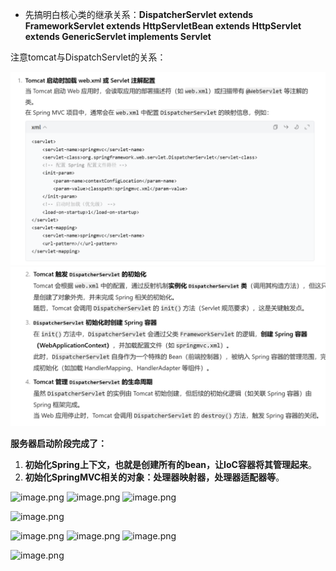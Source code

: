 
* 先搞明白核心类的继承关系：**DispatcherServlet extends FrameworkServlet extends HttpServletBean extends HttpServlet extends GenericServlet implements Servlet**


注意tomcat与DispatchServlet的关系：

![](assets/03WEB服务器Tomcat启动时都做了什么/file-20250808184151159.png)
![](assets/03WEB服务器Tomcat启动时都做了什么/file-20250808184300001.png)

**服务器启动阶段完成了：**
1. **初始化Spring上下文，也就是创建所有的bean，让IoC容器将其管理起来**。
2. **初始化SpringMVC相关的对象：处理器映射器，处理器适配器等**。


![image.png](https://cdn.nlark.com/yuque/0/2024/png/21376908/1711945073073-1466293a-37a5-4e04-a628-00225ec9ad8f.png#averageHue=%23312b2b&clientId=u47cca508-d3a6-4&from=paste&height=329&id=u358e4869&originHeight=329&originWidth=1035&originalType=binary&ratio=1&rotation=0&showTitle=false&size=41768&status=done&style=none&taskId=ue0e7b33f-2040-48d3-9f7f-b14b11f7f33&title=&width=1035)
![image.png](https://cdn.nlark.com/yuque/0/2024/png/21376908/1711945189838-6546c84c-23c9-479d-b2df-893851fdb912.png#averageHue=%23312c2b&clientId=u47cca508-d3a6-4&from=paste&height=482&id=u1c451def&originHeight=482&originWidth=842&originalType=binary&ratio=1&rotation=0&showTitle=false&size=61704&status=done&style=none&taskId=u8acf73eb-3cc3-4cdf-80b9-c044b98647a&title=&width=842)
![image.png](https://cdn.nlark.com/yuque/0/2024/png/21376908/1711945264590-8b563ba5-bf2a-4e27-8695-9a0ee2577f2a.png#averageHue=%232d2c2b&clientId=u47cca508-d3a6-4&from=paste&height=732&id=udcc03fa7&originHeight=732&originWidth=1280&originalType=binary&ratio=1&rotation=0&showTitle=false&size=113073&status=done&style=none&taskId=u7278ee3d-40e5-4aff-8a6c-1fcd9b41fe8&title=&width=1280)



![image.png](https://cdn.nlark.com/yuque/0/2024/png/21376908/1711945298853-016466d1-3882-461f-8ac5-296983a67d24.png#averageHue=%232d2c2b&clientId=u47cca508-d3a6-4&from=paste&height=854&id=ufef5ee9d&originHeight=854&originWidth=1348&originalType=binary&ratio=1&rotation=0&showTitle=false&size=146816&status=done&style=none&taskId=u7916a24c-9837-4c7c-aaeb-e0eabc2b23c&title=&width=1348)



![image.png](https://cdn.nlark.com/yuque/0/2024/png/21376908/1711945338150-b4f14a20-cc75-4915-9651-51acbffcd872.png#averageHue=%23736147&clientId=u47cca508-d3a6-4&from=paste&height=256&id=u3f47fae4&originHeight=256&originWidth=805&originalType=binary&ratio=1&rotation=0&showTitle=false&size=44737&status=done&style=none&taskId=u65839005-9f4b-4277-9d92-b61b768aa03&title=&width=805)
![image.png](https://cdn.nlark.com/yuque/0/2024/png/21376908/1711945352375-01882059-ab91-4668-a595-eb83ca01344c.png#averageHue=%23655544&clientId=u47cca508-d3a6-4&from=paste&height=264&id=u935e0db6&originHeight=264&originWidth=815&originalType=binary&ratio=1&rotation=0&showTitle=false&size=35230&status=done&style=none&taskId=ufc69e66f-7837-4fa1-8cad-3a9b2fe9109&title=&width=815)
![image.png](https://cdn.nlark.com/yuque/0/2024/png/21376908/1711945371377-87ac618e-495f-4fe9-92c4-50a1f2c199d8.png#averageHue=%23675a43&clientId=u47cca508-d3a6-4&from=paste&height=192&id=u63c8bc73&originHeight=192&originWidth=757&originalType=binary&ratio=1&rotation=0&showTitle=false&size=23391&status=done&style=none&taskId=u3cac4c60-a51e-4fb7-911f-74ced3d83c6&title=&width=757)



![image.png](https://cdn.nlark.com/yuque/0/2024/png/21376908/1711945408231-6e96abeb-ceff-480e-9f2c-72bfa2a5d419.png#averageHue=%23302d2c&clientId=u47cca508-d3a6-4&from=paste&height=577&id=u9d958078&originHeight=577&originWidth=748&originalType=binary&ratio=1&rotation=0&showTitle=false&size=80827&status=done&style=none&taskId=u81fde2bc-f1cc-4d5b-acf9-6b8a3c3a9ae&title=&width=748)



